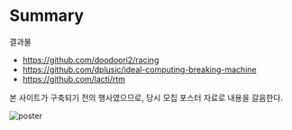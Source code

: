# Summary

결과물

* https://github.com/doodoori2/racing
* https://github.com/dplusic/ideal-computing-breaking-machine
* https://github.com/lacti/rtm

본 사이트가 구축되기 전의 행사였으므로, 당시 모집 포스터 자료로 내용을 갈음한다.

![poster](https://github.com/lacti/yyt/blob/master/3/poster.png)
